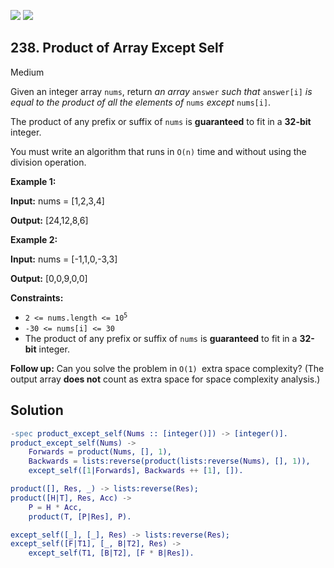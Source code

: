 [![](https://img.shields.io/github/stars/javadev/LeetCode-in-All?label=Stars&style=flat-square)](https://github.com/javadev/LeetCode-in-All)
[![](https://img.shields.io/github/forks/javadev/LeetCode-in-All?label=Fork%20me%20on%20GitHub%20&style=flat-square)](https://github.com/javadev/LeetCode-in-All/fork)

## 238\. Product of Array Except Self

Medium

Given an integer array `nums`, return _an array_ `answer` _such that_ `answer[i]` _is equal to the product of all the elements of_ `nums` _except_ `nums[i]`.

The product of any prefix or suffix of `nums` is **guaranteed** to fit in a **32-bit** integer.

You must write an algorithm that runs in `O(n)` time and without using the division operation.

**Example 1:**

**Input:** nums = [1,2,3,4]

**Output:** [24,12,8,6]

**Example 2:**

**Input:** nums = [-1,1,0,-3,3]

**Output:** [0,0,9,0,0]

**Constraints:**

*   <code>2 <= nums.length <= 10<sup>5</sup></code>
*   `-30 <= nums[i] <= 30`
*   The product of any prefix or suffix of `nums` is **guaranteed** to fit in a **32-bit** integer.

**Follow up:** Can you solve the problem in `O(1) `extra space complexity? (The output array **does not** count as extra space for space complexity analysis.)

## Solution

```erlang
-spec product_except_self(Nums :: [integer()]) -> [integer()].
product_except_self(Nums) ->
    Forwards = product(Nums, [], 1),
    Backwards = lists:reverse(product(lists:reverse(Nums), [], 1)),
    except_self([1|Forwards], Backwards ++ [1], []).

product([], Res, _) -> lists:reverse(Res);
product([H|T], Res, Acc) ->
    P = H * Acc,
    product(T, [P|Res], P).

except_self([_], [_], Res) -> lists:reverse(Res);
except_self([F|T1], [_, B|T2], Res) ->
    except_self(T1, [B|T2], [F * B|Res]).
```
